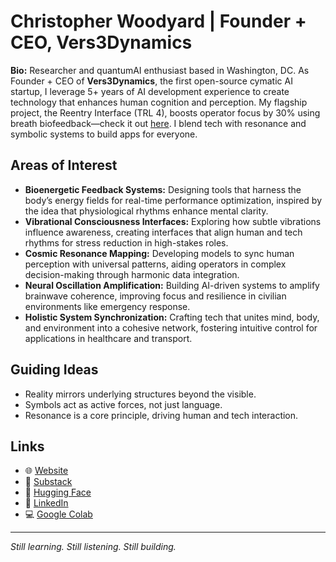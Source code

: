 # Christopher Woodyard | Founder + CEO, Vers3Dynamics

**Bio:** Researcher and quantumAI enthusiast based in Washington, DC. As Founder + CEO of **Vers3Dynamics**, the first open-source cymatic AI startup, I leverage 5+ years of AI development experience to create technology that enhances human cognition and perception. My flagship project, the Reentry Interface (TRL 4), boosts operator focus by 30% using breath biofeedback—check it out [here](https://github.com/topherchris420/orpheus-resonance-protocol). I blend tech with resonance and symbolic systems to build apps for everyone.

## Areas of Interest
- **Bioenergetic Feedback Systems:** Designing tools that harness the body’s energy fields for real-time performance optimization, inspired by the idea that physiological rhythms enhance mental clarity.
- **Vibrational Consciousness Interfaces:** Exploring how subtle vibrations influence awareness, creating interfaces that align human and tech rhythms for stress reduction in high-stakes roles.
- **Cosmic Resonance Mapping:** Developing models to sync human perception with universal patterns, aiding operators in complex decision-making through harmonic data integration.
- **Neural Oscillation Amplification:** Building AI-driven systems to amplify brainwave coherence, improving focus and resilience in civilian environments like emergency response.
- **Holistic System Synchronization:** Crafting tech that unites mind, body, and environment into a cohesive network, fostering intuitive control for applications in healthcare and transport.

## Guiding Ideas
- Reality mirrors underlying structures beyond the visible.
- Symbols act as active forces, not just language.
- Resonance is a core principle, driving human and tech interaction.

## Links
- 🌐 [Website](https://www.vers3dynamics.com)  
- 🧠 [Substack](https://vers3dynamics.substack.com)  
- 🤖 [Hugging Face](https://huggingface.co/ciaochris)  
- 🔗 [LinkedIn](https://www.linkedin.com/in/christopher-woodyard-eth)  
- 💻 [Google Colab](https://colab.research.google.com/drive/1rdR0r-m8CSoYTurllo6QXTw0MOueSmvZ?usp=sharing)  

---

*Still learning. Still listening. Still building.*
